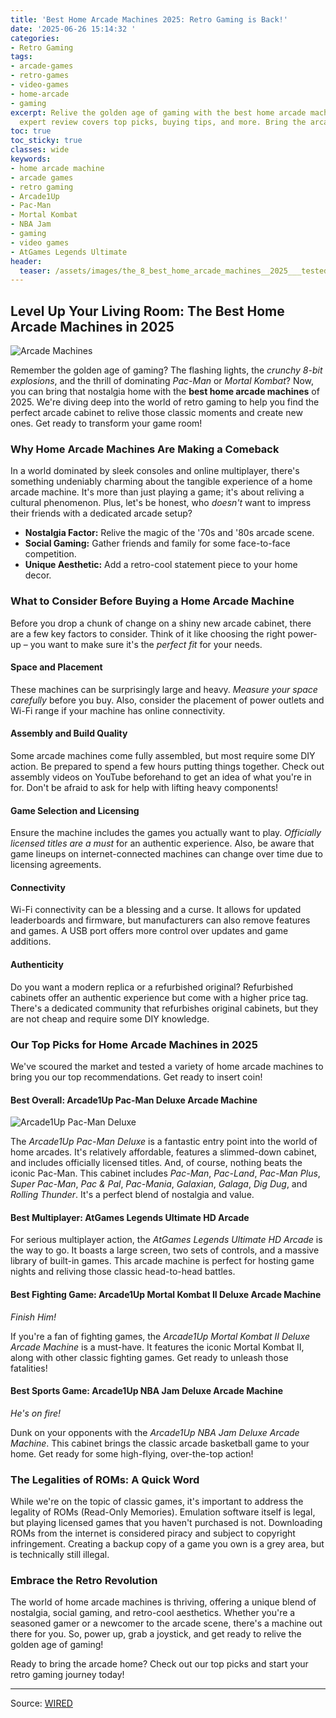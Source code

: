 ```yaml
---
title: 'Best Home Arcade Machines 2025: Retro Gaming is Back!'
date: '2025-06-26 15:14:32 '
categories:
- Retro Gaming
tags:
- arcade-games
- retro-games
- video-games
- home-arcade
- gaming
excerpt: Relive the golden age of gaming with the best home arcade machines of 2025!  Our
  expert review covers top picks, buying tips, and more. Bring the arcade home!
toc: true
toc_sticky: true
classes: wide
keywords:
- home arcade machine
- arcade games
- retro gaming
- Arcade1Up
- Pac-Man
- Mortal Kombat
- NBA Jam
- gaming
- video games
- AtGames Legends Ultimate
header:
  teaser: /assets/images/the_8_best_home_arcade_machines__2025___tested_and_20250626151432.png
---
```


## Level Up Your Living Room: The Best Home Arcade Machines in 2025

![Arcade Machines](https://media.wired.com/photos/685c78d7f238ee642fa7530c/master/pass/Arcade%20Machines.png)

Remember the golden age of gaming? The flashing lights, the *crunchy 8-bit explosions*, and the thrill of dominating *Pac-Man* or *Mortal Kombat*?  Now, you can bring that nostalgia home with the **best home arcade machines** of 2025.  We're diving deep into the world of retro gaming to help you find the perfect arcade cabinet to relive those classic moments and create new ones. Get ready to transform your game room! 

### Why Home Arcade Machines Are Making a Comeback

In a world dominated by sleek consoles and online multiplayer, there's something undeniably charming about the tangible experience of a home arcade machine.  It's more than just playing a game; it's about reliving a cultural phenomenon. Plus, let's be honest, who *doesn't* want to impress their friends with a dedicated arcade setup?

*   **Nostalgia Factor:**  Relive the magic of the '70s and '80s arcade scene.
*   **Social Gaming:**  Gather friends and family for some face-to-face competition.
*   **Unique Aesthetic:**  Add a retro-cool statement piece to your home decor.

### What to Consider Before Buying a Home Arcade Machine

Before you drop a chunk of change on a shiny new arcade cabinet, there are a few key factors to consider.  Think of it like choosing the right power-up – you want to make sure it's the *perfect fit* for your needs.

#### Space and Placement

These machines can be surprisingly large and heavy. *Measure your space carefully* before you buy.  Also, consider the placement of power outlets and Wi-Fi range if your machine has online connectivity.

#### Assembly and Build Quality

Some arcade machines come fully assembled, but most require some DIY action.  Be prepared to spend a few hours putting things together.  Check out assembly videos on YouTube beforehand to get an idea of what you're in for.  Don't be afraid to ask for help with lifting heavy components!

#### Game Selection and Licensing

Ensure the machine includes the games you actually want to play.  *Officially licensed titles are a must* for an authentic experience.  Also, be aware that game lineups on internet-connected machines can change over time due to licensing agreements.

#### Connectivity

Wi-Fi connectivity can be a blessing and a curse.  It allows for updated leaderboards and firmware, but manufacturers can also remove features and games.  A USB port offers more control over updates and game additions.

#### Authenticity

Do you want a modern replica or a refurbished original?  Refurbished cabinets offer an authentic experience but come with a higher price tag. There's a dedicated community that refurbishes original cabinets, but they are not cheap and require some DIY knowledge.

### Our Top Picks for Home Arcade Machines in 2025

We've scoured the market and tested a variety of home arcade machines to bring you our top recommendations. Get ready to insert coin!

#### Best Overall: Arcade1Up Pac-Man Deluxe Arcade Machine

![Arcade1Up Pac-Man Deluxe](https://media.wired.com/photos/685c78d7f238ee642fa7530c/master/pass/Arcade%20Machines.png)

The *Arcade1Up Pac-Man Deluxe* is a fantastic entry point into the world of home arcades.  It's relatively affordable, features a slimmed-down cabinet, and includes officially licensed titles. And, of course, nothing beats the iconic Pac-Man.  This cabinet includes *Pac-Man*, *Pac-Land*, *Pac-Man Plus*, *Super Pac-Man*, *Pac & Pal*, *Pac-Mania*, *Galaxian*, *Galaga*, *Dig Dug*, and *Rolling Thunder*.  It's a perfect blend of nostalgia and value.

#### Best Multiplayer: AtGames Legends Ultimate HD Arcade

For serious multiplayer action, the *AtGames Legends Ultimate HD Arcade* is the way to go.  It boasts a large screen, two sets of controls, and a massive library of built-in games. This arcade machine is perfect for hosting game nights and reliving those classic head-to-head battles.

#### Best Fighting Game: Arcade1Up Mortal Kombat II Deluxe Arcade Machine

*Finish Him!*

If you're a fan of fighting games, the *Arcade1Up Mortal Kombat II Deluxe Arcade Machine* is a must-have.  It features the iconic Mortal Kombat II, along with other classic fighting games.  Get ready to unleash those fatalities!

#### Best Sports Game: Arcade1Up NBA Jam Deluxe Arcade Machine

*He's on fire!*

Dunk on your opponents with the *Arcade1Up NBA Jam Deluxe Arcade Machine*.  This cabinet brings the classic arcade basketball game to your home. Get ready for some high-flying, over-the-top action!

### The Legalities of ROMs: A Quick Word

While we're on the topic of classic games, it's important to address the legality of ROMs (Read-Only Memories).  Emulation software itself is legal, but playing licensed games that you haven't purchased is not.  Downloading ROMs from the internet is considered piracy and subject to copyright infringement. Creating a backup copy of a game you own is a grey area, but is technically still illegal.

### Embrace the Retro Revolution

The world of home arcade machines is thriving, offering a unique blend of nostalgia, social gaming, and retro-cool aesthetics. Whether you're a seasoned gamer or a newcomer to the arcade scene, there's a machine out there for you. So, power up, grab a joystick, and get ready to relive the golden age of gaming!

Ready to bring the arcade home?  Check out our top picks and start your retro gaming journey today!

---

Source: [WIRED](https://www.wired.com/gallery/best-home-arcade-machines/)
